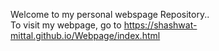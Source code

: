 Welcome to my personal webspage Repository..  
  To visit my webpage, go to  https://shashwat-mittal.github.io/Webpage/index.html
